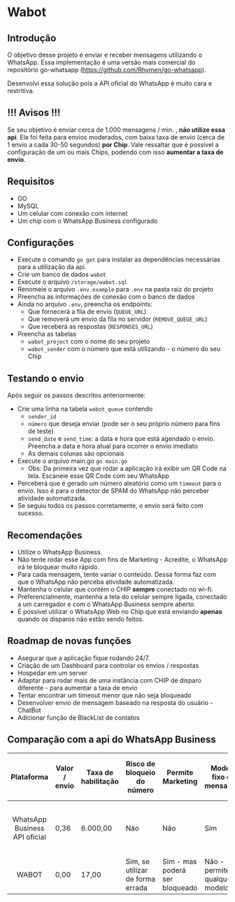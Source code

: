 # Wabot

## Introdução

O objetivo desse projeto é enviar e receber mensagens utilizando o WhatsApp. Essa implementação é uma versão mais comercial do repositório go-whatsapp (https://github.com/Rhymen/go-whatsapp).

Desenvolvi essa solução pois a API oficial do WhatsApp é muito cara e restritiva.

## !!! Avisos !!!
Se seu objetivo é enviar cerca de 1.000 mensagens / min. , **não utilize essa api**. Ela foi feita para envios moderados, com baixa taxa de envio (cerca de 1 envio a cada 30-50 segundos) **por Chip**. 
Vale ressaltar que é possível a configuração de um ou mais Chips, podendo com isso **aumentar a taxa de envio**.


## Requisitos 

- GO
- MySQL 
- Um celular com conexão com internet
- Um chip com o WhatsApp Business configurado

## Configurações

- Execute o comando `go get` para instalar as dependências necessárias para a utilização da api.
- Crie um banco de dados `wabot`
- Execute o arquivo `/storage/wabot.sql` 
- Renomeie o arquivo `.env.example` para `.env` na pasta raiz do projeto
- Preencha as informações de conexão com o banco de dados
- Ainda no arquivo `.env`, preencha os endpoints:
    - Que fornecerá a fila de envio (`QUEUE_URL`)
    - Que removerá um envio da fila no servidor (`REMOVE_QUEUE_URL`)
    - Que receberá as respostas (`RESPONSES_URL`)
- Preencha as tabelas
    - `wabot_project` com o nome do seu projeto
    - `wabot_sender` com o número que está utilizando - o número do seu Chip
   
## Testando o envio

Após seguir os passos descritos anteriormente:

- Crie uma linha na tabela `wabot_queue` contendo 
    - `sender_id`
    - `número` que deseja enviar (pode ser o seu próprio número para fins de teste)
    - `send_date` e `send_time`: a data e hora que está agendado o envio. Preencha a data e hora atual para ocorrer o envio imediato
    - As demais colunas são opcionais
- Execute o arquivo main.go `go main.go`
    - Obs: Da primeira vez que rodar a aplicação irá exibir um QR Code na tela. Escaneie esse QR Code com seu WhatsApp
- Perceberá que é gerado um número aleatório como um `timeout` para o envio. Isso é para o detector de SPAM do WhatsApp não perceber atividade automatizada.
- Se seguiu todos os passos corretamente, o envio será feito com sucesso.
 
## Recomendações

- Utilize o WhatsApp Business.
- Não tente rodar esse App com fins de Marketing - Acredite, o WhatsApp irá te bloquear muito rápido.
- Para cada mensagem, tente variar o conteúdo. Dessa forma faz com que o WhatsApp não perceba atividade automatizada.
- Mantenha o celular que contém o CHIP **sempre** conectado no wi-fi.
- Preferencialmente, mantenha a tela do celular sempre ligada, conectado a um carregador e com o WhatsApp Business sempre aberto.
- É possível utilizar o WhatsApp Web no Chip que está enviando **apenas** quando os disparos não estão sendo feitos.


## Roadmap de novas funções

- Asegurar que a aplicação fique rodando 24/7.
- Criação de um Dashboard para controlar os envios / respostas
- Hospedar em um server
- Adaptar para rodar mais de uma instância com CHIP de disparo diferente - para aumentar a taxa de envio
- Tentar encontrar um timeout menor que não seja bloqueado
- Desenvolver envio de mensagem baseado na resposta do usuário - ChatBot
- Adicionar função de BlackList de contatos

## Comparação com a api do WhatsApp Business

| Plataforma | Valor / envio | Taxa de habilitação | Risco de bloqueio do número | Permite Marketing | Modelo fixo de mensagem | Disparo / min. | Captura de resposta |  Envio deme imag | Permite envio de mais um número |
|:-----------------------------:|---------------|---------------------|----------------------------------|--------------------------------|-------------------------------|----------------|------------------------|------------------|-----------------------------------|
| WhatsApp Business API oficial | 0,36 | 6.000,00 | Não | Não | Sim | Ilimitado | Sim - por WebHook | Sim | Não - limitado a apenas um número |
| WABOT | 0,00 | 17,00 | Sim, se utilizar de forma errada | Sim - mas poderá ser bloqueado | Não - permite qualquer modelo | 2 | Sim - a cada 5 minutos | Não | Quantos números precisar |
